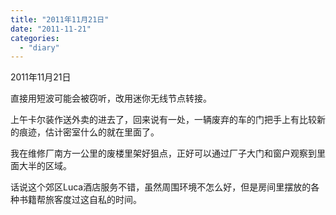 ```yaml
---
title: "2011年11月21日"
date: "2011-11-21"
categories: 
  - "diary"
---
```


2011年11月21日

直接用短波可能会被窃听，改用迷你无线节点转接。

上午卡尔装作送外卖的进去了，回来说有一处，一辆废弃的车的门把手上有比较新的痕迹，估计密室什么的就在里面了。

我在维修厂南方一公里的废楼里架好狙点，正好可以通过厂子大门和窗户观察到里面大半的区域。

话说这个郊区Luca酒店服务不错，虽然周围环境不怎么好，但是房间里摆放的各种书籍帮旅客度过这自私的时间。
